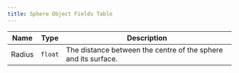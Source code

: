 ```yaml
---
title: Sphere Object Fields Table
---
```


| Name   | Type    | Description                                                    |
| ------ | ------- | -------------------------------------------------------------- |
| Radius | `float` | The distance between the centre of the sphere and its surface. |
